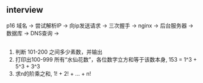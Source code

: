 ## interview
p16
域名 -> 尝试解析IP -> 向ip发送请求 -> 三次握手 -> nginx -> 后台服务器 -> 数据库 
    -> DNS查询 ->

## 
1. 判断 101-200 之间多少素数，并输出
2. 打印出100-999 所有“水仙花数”，各位数字立方和等于该数本身, 153 = 1^3 + 5^3 + 3^3
3. 求n的阶乘之和, 1! + 2! + ... + n!
